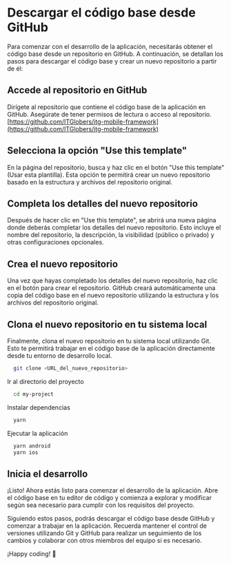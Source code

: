 # Descargar el código base desde GitHub

Para comenzar con el desarrollo de la aplicación, necesitarás obtener el código base desde un repositorio en GitHub. A continuación, se detallan los pasos para descargar el código base y crear un nuevo repositorio a partir de él:

## Accede al repositorio en GitHub

Dirígete al repositorio que contiene el código base de la aplicación en GitHub. Asegúrate de tener permisos de lectura o acceso al repositorio.
[https://github.com/ITGlobers/itg-mobile-framework](https://github.com/ITGlobers/itg-mobile-framework)

## Selecciona la opción "Use this template"

En la página del repositorio, busca y haz clic en el botón "Use this template" (Usar esta plantilla). Esta opción te permitirá crear un nuevo repositorio basado en la estructura y archivos del repositorio original.

## Completa los detalles del nuevo repositorio

Después de hacer clic en "Use this template", se abrirá una nueva página donde deberás completar los detalles del nuevo repositorio. Esto incluye el nombre del repositorio, la descripción, la visibilidad (público o privado) y otras configuraciones opcionales.

## Crea el nuevo repositorio

Una vez que hayas completado los detalles del nuevo repositorio, haz clic en el botón para crear el repositorio. GitHub creará automáticamente una copia del código base en el nuevo repositorio utilizando la estructura y los archivos del repositorio original.

## Clona el nuevo repositorio en tu sistema local

Finalmente, clona el nuevo repositorio en tu sistema local utilizando Git. Esto te permitirá trabajar en el código base de la aplicación directamente desde tu entorno de desarrollo local.

```bash
  git clone <URL_del_nuevo_repositorio>
```

Ir al directorio del proyecto

```bash
  cd my-project
```

Instalar dependencias

```bash
  yarn
```

Ejecutar la aplicación

```bash
  yarn android
  yarn ios
```

## Inicia el desarrollo

¡Listo! Ahora estás listo para comenzar el desarrollo de la aplicación. Abre el código base en tu editor de código y comienza a explorar y modificar según sea necesario para cumplir con los requisitos del proyecto.

Siguiendo estos pasos, podrás descargar el código base desde GitHub y comenzar a trabajar en la aplicación. Recuerda mantener el control de versiones utilizando Git y GitHub para realizar un seguimiento de los cambios y colaborar con otros miembros del equipo si es necesario.

¡Happy coding! 🚀
